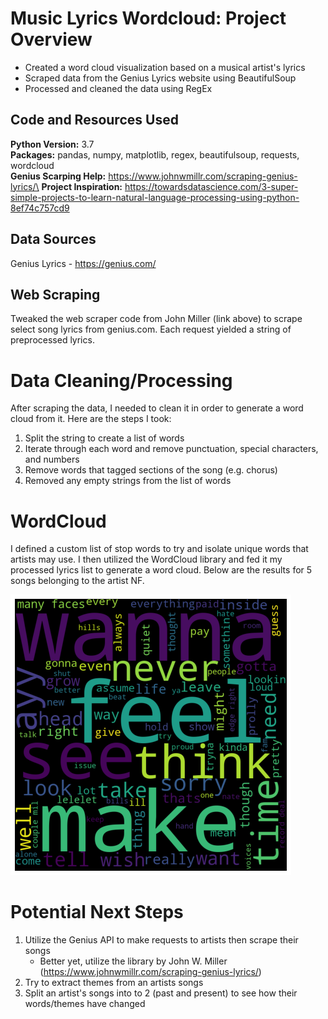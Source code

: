 # Music Lyrics Wordcloud: Project Overview
- Created a word cloud visualization based on a musical artist's lyrics
- Scraped data from the Genius Lyrics website using BeautifulSoup
- Processed and cleaned the data using RegEx

## Code and Resources Used
**Python Version:** 3.7\
**Packages:** pandas, numpy, matplotlib, regex, beautifulsoup, requests, wordcloud\
**Genius Scarping Help:** https://www.johnwmillr.com/scraping-genius-lyrics/\
**Project Inspiration:** https://towardsdatascience.com/3-super-simple-projects-to-learn-natural-language-processing-using-python-8ef74c757cd9

## Data Sources
Genius Lyrics - https://genius.com/

## Web Scraping
Tweaked the web scraper code from  John Miller (link above) to scrape select song lyrics from genius.com. Each request yielded a string of preprocessed lyrics.

# Data Cleaning/Processing
After scraping the data, I needed to clean it in order to generate a word cloud from it. Here are the steps I took:
1. Split the string to create a list of words
2. Iterate through each word and remove punctuation, special characters, and numbers
3. Remove words that tagged sections of the song (e.g. chorus)
4. Removed any empty strings from the list of words

# WordCloud
I defined a custom list of stop words to try and isolate unique words that artists may use. I then utilized the WordCloud library and fed it my processed lyrics list to generate a word cloud. Below are the results for 5 songs belonging to the artist NF.

![alt text](https://github.com/nkrajew/lyrics_wordcloud/blob/master/images/NF_wordcloud.png "NF Word Cloud")

# Potential Next Steps
1. Utilize the Genius API to make requests to artists then scrape their songs
    - Better yet, utilize the library by John W. Miller (https://www.johnwmillr.com/scraping-genius-lyrics/)
2. Try to extract themes from an artists songs
3. Split an artist's songs into to 2 (past and present) to see how their words/themes have changed
